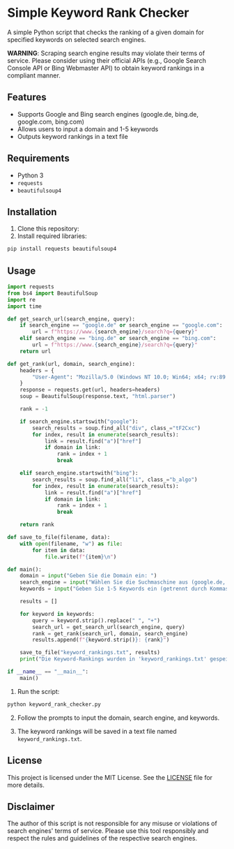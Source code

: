 # Simple Keyword Rank Checker

A simple Python script that checks the ranking of a given domain for specified keywords on selected search engines.

**WARNING**: Scraping search engine results may violate their terms of service. Please consider using their official APIs (e.g., Google Search Console API or Bing Webmaster API) to obtain keyword rankings in a compliant manner.

## Features

- Supports Google and Bing search engines (google.de, bing.de, google.com, bing.com)
- Allows users to input a domain and 1-5 keywords
- Outputs keyword rankings in a text file

## Requirements

- Python 3
- `requests`
- `beautifulsoup4`

## Installation

1. Clone this repository:
2. Install required libraries:

```bash
pip install requests beautifulsoup4
```
## Usage


```python
import requests
from bs4 import BeautifulSoup
import re
import time

def get_search_url(search_engine, query):
    if search_engine == "google.de" or search_engine == "google.com":
        url = f"https://www.{search_engine}/search?q={query}"
    elif search_engine == "bing.de" or search_engine == "bing.com":
        url = f"https://www.{search_engine}/search?q={query}"
    return url

def get_rank(url, domain, search_engine):
    headers = {
        "User-Agent": "Mozilla/5.0 (Windows NT 10.0; Win64; x64; rv:89.0) Gecko/20100101 Firefox/89.0"
    }
    response = requests.get(url, headers=headers)
    soup = BeautifulSoup(response.text, "html.parser")

    rank = -1

    if search_engine.startswith("google"):
        search_results = soup.find_all("div", class_="tF2Cxc")
        for index, result in enumerate(search_results):
            link = result.find("a")["href"]
            if domain in link:
                rank = index + 1
                break

    elif search_engine.startswith("bing"):
        search_results = soup.find_all("li", class_="b_algo")
        for index, result in enumerate(search_results):
            link = result.find("a")["href"]
            if domain in link:
                rank = index + 1
                break

    return rank

def save_to_file(filename, data):
    with open(filename, "w") as file:
        for item in data:
            file.write(f"{item}\n")

def main():
    domain = input("Geben Sie die Domain ein: ")
    search_engine = input("Wählen Sie die Suchmaschine aus (google.de, bing.de, google.com, bing.com): ")
    keywords = input("Geben Sie 1-5 Keywords ein (getrennt durch Kommas): ").split(",")

    results = []

    for keyword in keywords:
        query = keyword.strip().replace(" ", "+")
        search_url = get_search_url(search_engine, query)
        rank = get_rank(search_url, domain, search_engine)
        results.append(f"{keyword.strip()}: {rank}")

    save_to_file("keyword_rankings.txt", results)
    print("Die Keyword-Rankings wurden in 'keyword_rankings.txt' gespeichert.")

if __name__ == "__main__":
    main()

```

1. Run the script:
```bash
python keyword_rank_checker.py
```
2. Follow the prompts to input the domain, search engine, and keywords.

3. The keyword rankings will be saved in a text file named `keyword_rankings.txt`.

## License

This project is licensed under the MIT License. See the [LICENSE](LICENSE) file for more details.

## Disclaimer

The author of this script is not responsible for any misuse or violations of search engines' terms of service. Please use this tool responsibly and respect the rules and guidelines of the respective search engines.


